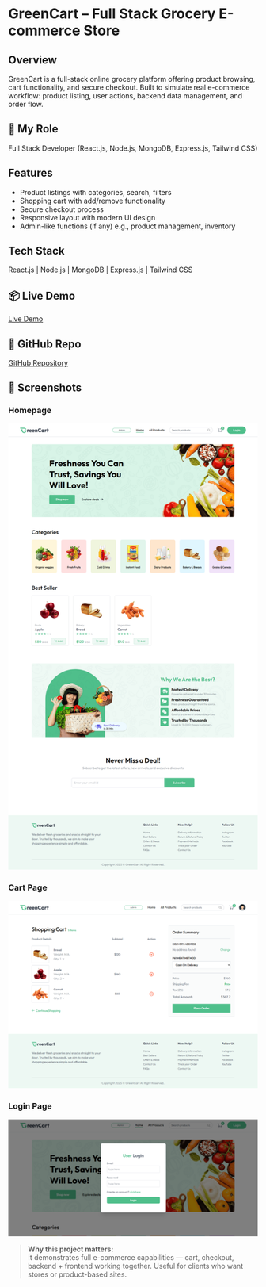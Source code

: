 # GreenCart – Full Stack Grocery E-commerce Store

## Overview

GreenCart is a full-stack online grocery platform offering product browsing, cart functionality, and secure checkout. Built to simulate real e-commerce workflow: product listing, user actions, backend data management, and order flow.

## 🚀 My Role

Full Stack Developer (React.js, Node.js, MongoDB, Express.js, Tailwind CSS)

## Features

- Product listings with categories, search, filters
- Shopping cart with add/remove functionality
- Secure checkout process
- Responsive layout with modern UI design
- Admin-like functions (if any) e.g., product management, inventory

## Tech Stack

React.js | Node.js | MongoDB | Express.js | Tailwind CSS

## 📦 Live Demo

[Live Demo](https://green-cart-grocery-store.vercel.app/)

## 📂 GitHub Repo

[GitHub Repository](https://github.com/ArsalanAteeq11/GreenCart-grocery-store)

## 📸 Screenshots

### Homepage

![Homepage Screenshot](./screenshots/homePage.png)

### Cart Page

![Cart Screenshot](./screenshots/cart.png)

### Login Page

![Login Screenshot](./screenshots/login.png)

> **Why this project matters:**  
> It demonstrates full e-commerce capabilities — cart, checkout, backend + frontend working together. Useful for clients who want stores or product-based sites.
